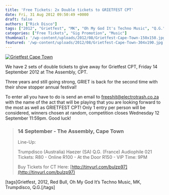 ```yaml
---
title: 'Free Tickets: 2x Double tickets to GRIETFEST CPT'
date: Fri, 31 Aug 2012 09:50:49 +0000
draft: false
authors: ["Rick Disco"]
tags: ["2012", "Grietfest", "MK", "Oh My God It's Techno Music", "Q.G.", "red bull", "Trumpdisco"]
categories: ["Free Tickets", "Gig Promotion", "Music"]
thumbnail: '/wp-content/uploads/2012/08/Grietfest-Cape-Town-150x150.jpg'
featured: '/wp-content/uploads/2012/08/Grietfest-Cape-Town-304x190.jpg'
---
```


[![Grietfest Cape Town](/wp-content/uploads/2012/08/Grietfest-Cape-Town-355x1024.jpg "Grietfest Cape Town")](/wp-content/uploads/2012/08/Grietfest-Cape-Town.jpg)

We have 2 sets of double tickets to give away for Grietfest CPT, Friday 14 September 2012 at The Assembly, CPT.

Three years and still going strong, GRIET is back for the second time with their show stopper annual festival!

To enter all you have to do is send an email to [freeshit@electrotrash.co.za](mailto:freeshit@electrotrash.co.za) with the name of the act that will be playing that you are looking forward to the most as well as GRIETFEST CPT! Only 1 entry per person will be considered, winners chosen at random, competition closes Wednesday 12 September 11:59pm. Good luck!

> ### 14 September - The Assembly, Cape Town
>
> Line-Up:
>
> Trumpdisco (Australia) Haezer (SA) Q.G. (France) Audiophile 021 Tickets: R80 - Online R100 - At the Door R150 - VIP Time: 9PM
>
> Buy Tickets for CT Here: [http://tinyurl.com/bulzp97](http://tinyurl.com/bulzp97)

\[tags\]Grietfest, 2012, Red Bull, Oh My God It’s Techno Music, MK, Trumpdisco, Q.G.\[/tags\]
